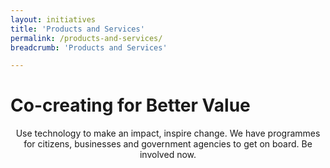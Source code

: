 ```yaml
---
layout: initiatives
title: 'Products and Services'
permalink: /products-and-services/
breadcrumb: 'Products and Services'

---
```



<h1><div class="has-text-centered has-text-weight-bold">Co-creating for Better Value</div></h1>

<center>Use technology to make an impact, inspire change. We have programmes for citizens, businesses and government agencies to get on board. Be involved now.</center>